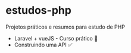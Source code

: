 # estudos-php
Projetos práticos e resumos para estudo de PHP


- Laravel + vueJS - Curso prático :construction:
- Construindo uma API :white_check_mark:
